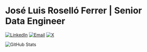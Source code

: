 # José Luis Roselló Ferrer | Senior Data Engineer

[![LinkedIn](https://img.shields.io/badge/-LinkedIn-0077B5?style=flat&logo=linkedin&logoColor=white)](https://linkedin.com/in/jose-luis-rosello-ferrer)
[![Email](https://img.shields.io/badge/-Email-D14836?style=flat&logo=gmail&logoColor=white)](mailto:jose.luis.rosello.ferrer@gmail.com)
[![X](https://img.shields.io/badge/-X-000000?style=flat&logo=x&logoColor=white)](https://twitter.com/jorofer2)

![GitHub Stats](https://github-readme-stats.vercel.app/api?username=jsrl&show_icons=true&count_private=true&theme=tokyonight)


<!--
**jsrl/jsrl** is a ✨ _special_ ✨ repository because its `README.md` (this file) appears on your GitHub profile.

Here are some ideas to get you started:

- 🔭 I’m currently working on ...
- 🌱 I’m currently learning ...
- 👯 I’m looking to collaborate on ...
- 🤔 I’m looking for help with ...
- 💬 Ask me about ...
- 📫 How to reach me: ...
- 😄 Pronouns: ...
- ⚡ Fun fact: ...
-->
